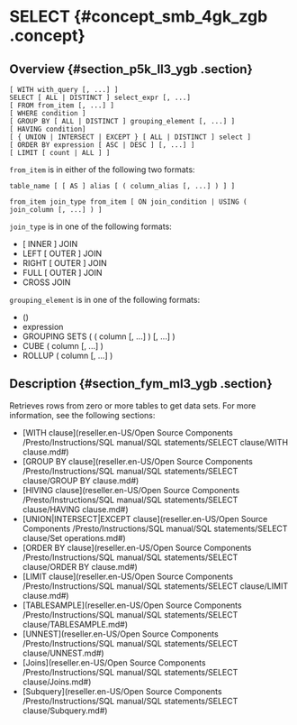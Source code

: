 # SELECT {#concept_smb_4gk_zgb .concept}

## Overview {#section_p5k_ll3_ygb .section}

```
[ WITH with_query [, ...] ]
SELECT [ ALL | DISTINCT ] select_expr [, ...]
[ FROM from_item [, ...] ]
[ WHERE condition ]
[ GROUP BY [ ALL | DISTINCT ] grouping_element [, ...] ]
[ HAVING condition]
[ { UNION | INTERSECT | EXCEPT } [ ALL | DISTINCT ] select ]
[ ORDER BY expression [ ASC | DESC ] [, ...] ]
[ LIMIT [ count | ALL ] ]
```

`from_item` is in either of the following two formats:

```
table_name [ [ AS ] alias [ ( column_alias [, ...] ) ] ]

```

```
from_item join_type from_item [ ON join_condition | USING ( join_column [, ...] ) ]

```

`join_type` is in one of the following formats:

-   \[ INNER \] JOIN
-   LEFT \[ OUTER \] JOIN
-   RIGHT \[ OUTER \] JOIN
-   FULL \[ OUTER \] JOIN
-   CROSS JOIN

`grouping_element` is in one of the following formats:

-   \(\)
-   expression
-   GROUPING SETS \( \( column \[, ...\] \) \[, ...\] \)
-   CUBE \( column \[, ...\] \)
-   ROLLUP \( column \[, ...\] \)

## Description {#section_fym_ml3_ygb .section}

Retrieves rows from zero or more tables to get data sets. For more information, see the following sections:

-   [WITH clause](reseller.en-US/Open Source Components /Presto/Instructions/SQL manual/SQL statements/SELECT clause/WITH clause.md#)
-   [GROUP BY clause](reseller.en-US/Open Source Components /Presto/Instructions/SQL manual/SQL statements/SELECT clause/GROUP BY clause.md#)
-   [HIVING clause](reseller.en-US/Open Source Components /Presto/Instructions/SQL manual/SQL statements/SELECT clause/HAVING clause.md#)
-   [UNION|INTERSECT|EXCEPT clause](reseller.en-US/Open Source Components /Presto/Instructions/SQL manual/SQL statements/SELECT clause/Set operations.md#)
-   [ORDER BY clause](reseller.en-US/Open Source Components /Presto/Instructions/SQL manual/SQL statements/SELECT clause/ORDER BY clause.md#)
-   [LIMIT clause](reseller.en-US/Open Source Components /Presto/Instructions/SQL manual/SQL statements/SELECT clause/LIMIT clause.md#)
-   [TABLESAMPLE](reseller.en-US/Open Source Components /Presto/Instructions/SQL manual/SQL statements/SELECT clause/TABLESAMPLE.md#)
-   [UNNEST](reseller.en-US/Open Source Components /Presto/Instructions/SQL manual/SQL statements/SELECT clause/UNNEST.md#)
-   [Joins](reseller.en-US/Open Source Components /Presto/Instructions/SQL manual/SQL statements/SELECT clause/Joins.md#)
-   [Subquery](reseller.en-US/Open Source Components /Presto/Instructions/SQL manual/SQL statements/SELECT clause/Subquery.md#)

